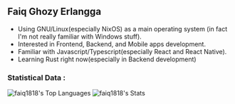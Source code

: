 ## Faiq Ghozy Erlangga

+ Using GNU/Linux(especially NixOS) as a main operating system (in fact I'm not really familiar with Windows stuff).
+ Interested in Frontend, Backend, and Mobile apps development.
+ Familiar with Javascript/Typescript(especially React and React Native).
+ Learning Rust right now(especially in Backend development)

### Statistical Data :

![faiq1818's Top Languages](https://github-readme-stats.vercel.app/api/top-langs/?username=faiq1818&theme=tokyonight&show_icons=true&hide_border=true&layout=compact)
![faiq1818's Stats](https://github-readme-stats.vercel.app/api?username=faiq1818&theme=tokyonight&show_icons=true&hide_border=true&count_private=true)

